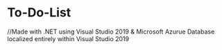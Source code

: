 # To-Do-List
//Made with .NET using Visual Studio 2019 & Microsoft Azurue Database localized entirely within Visual Studio 2019
